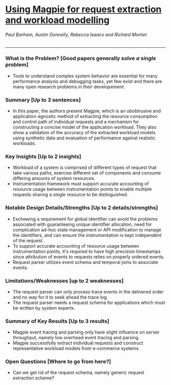 # [Using Magpie for request extraction and workload modelling](https://www.usenix.org/legacy/event/osdi04/tech/full_papers/barham/barham.pdf)

###### Paul Barham, Austin Donnelly, Rebecca Isaacs and Richard Mortier

---

### What is the Problem? [Good papers generally solve *a single* problem]

* Tools to understand complex system behavior are essential for many performance analysis and debugging tasks, yet few exist and there are many open research problems in their developement.

### Summary [Up to 3 sentences]

* In this paper, the authors present Magpie, which is an ubobtrusive and application-agnostic method of extracting the resource consumption and control path of individual requests and a mechanism for constructing a concise model of the application workload. They also show a validation of the accuracy of the extracted workload models using synthetic data and evaluation of performance against realistic workloads.

### Key Insights [Up to 2 insights]

* Workload of a system is comprised of different types of request that take various paths, exercise different set of components and consume differing amounts of system resources.
* Instrumentation framework must support accurate accounting of resource usage between instrumentation points to enable multiple requests sharing a single resource to be distinguished.

### Notable Design Details/Strengths [Up to 2 details/strengths]

* Eschewing a requirement for global identifier can avoid the problems associated with guaranteeing unique identifier allocation, need for complication ad-hoc state management or API modification to manage the identifiers, and can ensure the instrumentation is kept independent of the request.
* To support accurate accounting of resource usage between instrumentation points, it's required to have high precision timestamps since attribution of events to requests relies on properly ordered events.
* Request parser utilizes event schema and temporal joins to associate events.

### Limitations/Weaknesses [up to 2 weaknesses]

* The request parser can only process trace events in the delivered order and no way for it to seek ahead the trace log.
* The request parser needs a request schema for applications which must be written by system experts.

### Summary of Key Results [Up to 3 results]

* Magpie event tracing and parsing only have slight influence on server throughput, namely low overhead event tracing and parsing.
* Magpie successfully extract individual requests and construct representative workload models from e-commerce systems.

### Open Questions [Where to go from here?]

* Can we get rid of the request schema, namely generic request extraction scheme?


